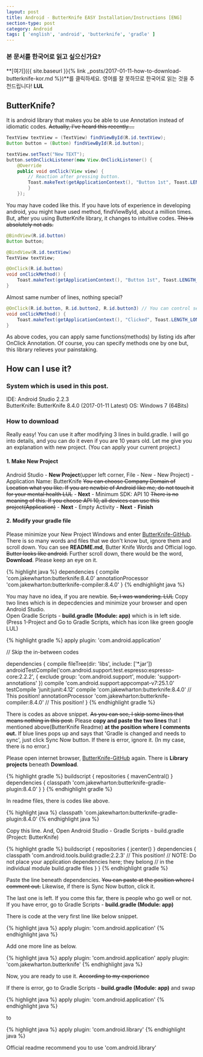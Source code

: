 ```yaml
---
layout: post
title: Android - ButterKnife EASY Installation/Instructions [ENG]
section-type: post
category: Android
tags: [ 'english', 'android', 'butterknife', 'gradle' ]
---
```

### 본 문서를 한국어로 읽고 싶으신가요?
**[여기]({{ site.baseurl }}{% link _posts/2017-01-11-how-to-download-butterknife-kor.md %})**를 클릭하세요. 영어를 잘 못하므로 한국어로 읽는 것을 추천드립니다! **LUL**

## ButterKnife?

It is android library that makes you be able to use Annotation instead of idiomatic  codes. ~~Actually, I've heard this recently....~~

```java
TextView textView = (TextView) findViewById(R.id.textView);
Button button = (Button) findViewById(R.id.button);

textView.setText("New TEXT");
button.setOnClickListener(new View.OnClickListener() {
    @Override
    public void onClick(View view) {
        // Reaction after pressing button.
        Toast.makeText(getApplicationContext(), "Button 1st", Toast.LENGTH_LONG).show();
        }
    });
```

You may have coded like this. If you have lots of experience in developing android, you might have used method, findViewById, about a million times. But, after you using ButterKnife library, it changes to intuitive codes. ~~This is absolutely not ads.~~

```java
@BindView(R.id.button)
Button button;

@BindView(R.id.textView)
TextView textView;

@OnClick(R.id.button)
void onClickMethod() {
    Toast.makeText(getApplicationContext(), "Button 1st", Toast.LENGTH_LONG).show();
}
```

Almost same number of lines, nothing special?

```java
@OnClick(R.id.button, R.id.button2, R.id.button3) // You can control several buttons at once.
void onClickMethod() {
    Toast.makeText(getApplicationContext(), "Clicked", Toast.LENGTH_LONG).show();
}
```

As above codes, you can apply same functions(methods) by listing ids after OnClick Annotation. Of course, you can specify methods one by one but, this library relieves your painstaking. <br>

## How can I use it?

### System which is used in this post.

IDE: Android Studio 2.2.3  
ButterKnife: ButterKnife 8.4.0 (2017-01-11 Latest)
OS: Windows 7 (64Bits)

### How to download

Really easy! You can use it after modifying 3 lines in build.gradle. I will go into details, and you can do it even if you are 10 years old. Let me give you an explanation with new project. (You can apply your current project.)

#### 1. **Make New Project**
Android Studio - **New Project**(upper left corner, File - New - New Project) - Application Name: ButterKnife ~~You can choose Company Domain of Location what you like. If you are newbie of Android like me, do not touch it for your mental health LUL~~ - **Next** - Minimum SDK: API 10 ~~There is no meaning of this. If you choose API 10, all devices can use this project(Application)~~ - **Next** - Empty Activity - **Next** - **Finish**

#### 2. **Modify your gradle file**
Please minimize your New Project Windows and enter  [ButterKnife-GitHub][b0cc7986]. There is so many words and files that we don't know but, ignore them and scroll down. You can see **README.md**, Butter Knife Words and Official logo. ~~Butter looks like android.~~ Further scroll down, there would be the word, **Download**. Please keep an eye on it.

{% highlight java %}
dependencies {
    compile 'com.jakewharton:butterknife:8.4.0'
    annotationProcessor 'com.jakewharton:butterknife-compiler:8.4.0'
}
{% endhighlight java %}

You may have no idea, if you are newbie. ~~So, I was wandering. LUL~~ Copy two lines which is in depecdencies and minimize your browser and open Android Studio.  
Open Gradle Scripts - **build.gradle (Module: app)** which is in left side. (Press 1-Project and Go to Gradle Scripts, which has icon like green google LUL)

  [b0cc7986]: https://github.com/JakeWharton/butterknife "ButterKnife - Github"

{% highlight gradle %}
apply plugin: 'com.android.application'

// Skip the in-between codes

dependencies {
    compile fileTree(dir: 'libs', include: ['*.jar'])
    androidTestCompile('com.android.support.test.espresso:espresso-core:2.2.2', {
        exclude group: 'com.android.support', module: 'support-annotations'
    })
    compile 'com.android.support:appcompat-v7:25.1.0'
    testCompile 'junit:junit:4.12'
    compile 'com.jakewharton:butterknife:8.4.0' // This position!
    annotationProcessor 'com.jakewharton:butterknife-compiler:8.4.0' // This position!
}
{% endhighlight gradle %}

There is codes as above snippet. ~~As you can see, I skip some lines that means nothing in this post.~~ Please **copy and paste the two lines** that I mentioned above(ButterKnife Readme) **at the position where I comments out.** If blue lines pops up and says that 'Gradle is changed and needs to sync', just click Sync Now button. If there is error, ignore it. (In my case, there is no error.)

Please open internet browser, [ButterKnife-GitHub][b0cc7986] again. There is **Library projects** beneath **Download**.

{% highlight gradle %}
buildscript {
  repositories {
    mavenCentral()
   }
  dependencies {
    classpath 'com.jakewharton:butterknife-gradle-plugin:8.4.0'
  }
}
{% endhighlight gradle %}

In readme files, there is codes like above.

{% highlight java %}
classpath 'com.jakewharton:butterknife-gradle-plugin:8.4.0'
{% endhighlight java %}

Copy this line. And, Open Android Studio - Gradle Scripts - build.gradle (Project: ButterKnife)

{% highlight gradle %}
buildscript {
    repositories {
        jcenter()
    }
    dependencies {
        classpath 'com.android.tools.build:gradle:2.2.3'
        // This position!
        // NOTE: Do not place your application dependencies here; they belong
        // in the individual module build.gradle files
    }
}
{% endhighlight gradle %}

Paste the line beneath dependencies.  ~~You can paste at the position where I comment out.~~ Likewise, if there is Sync Now button, click it.

The last one is left. If you come this far, there is people who go well or not. If you have error, go to Gradle Scripts - **build.gradle (Module: app)**

There is code at the very first line like below snippet.

{% highlight java %}
apply plugin: 'com.android.application'
{% endhighlight java %}

Add one more line as below.

{% highlight java %}
apply plugin: 'com.android.application'
apply plugin: 'com.jakewharton.butterknife'
{% endhighlight java %}

Now, you are ready to use it. ~~According to my experience~~

If there is error, go to Gradle Scripts - **build.gradle (Module: app)** and swap

{% highlight java %}
apply plugin: 'com.android.application'
{% endhighlight java %}

to

{% highlight java %}
apply plugin: 'com.android.library'
{% endhighlight java %}

Official readme recommend you to use 'com.android.library' <br><br><br>


<br><br><br>
